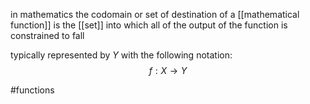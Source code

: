 in mathematics the codomain or set of destination of a [[mathematical function]] is the [[set]] into which all of the output of the function is constrained to fall

typically represented by $Y$ with the following notation:
$$f : X\rightarrow Y$$


#functions